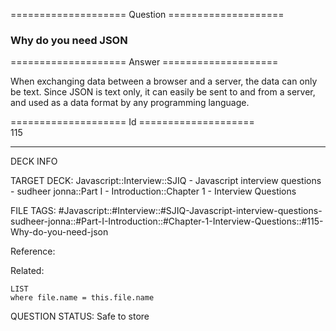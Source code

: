 ==================== Question ====================  

### Why do you need JSON  

==================== Answer ====================  

When exchanging data between a browser and a server, the data can only be text.
Since JSON is text only, it can easily be sent to and from a server, and used as
a data format by any programming language.

==================== Id ====================  
115

---

DECK INFO

TARGET DECK: Javascript::Interview::SJIQ - Javascript interview questions - sudheer jonna::Part I - Introduction::Chapter 1 - Interview Questions

FILE TAGS: #Javascript::#Interview::#SJIQ-Javascript-interview-questions-sudheer-jonna::#Part-I-Introduction::#Chapter-1-Interview-Questions::#115-Why-do-you-need-json

Reference:

Related:

```dataview
LIST
where file.name = this.file.name
```

QUESTION STATUS: Safe to store
